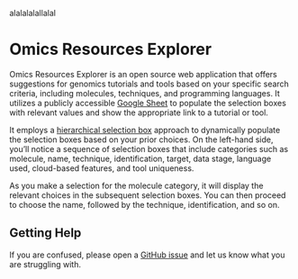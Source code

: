 alalalalallalal
<!-- README.md is generated from README.Rmd. Please edit that file -->

# Omics Resources Explorer

Omics Resources Explorer is an open source web application that offers
suggestions for genomics tutorials and tools based on your specific
search criteria, including molecules, techniques, and programming
languages. It utilizes a publicly accessible [Google
Sheet](https://docs.google.com/spreadsheets/d/1_4VN5MQVPO6KK14mH0P8zBz25s7a-he67qS6Fst6ZTo/edit?usp=sharing)
to populate the selection boxes with relevant values and show the
appropriate link to a tutorial or tool.

It employs a [hierarchical selection
box](https://mastering-shiny.org/action-dynamic.html?q=hier#hierarchical-select)
approach to dynamically populate the selection boxes based on your prior
choices. On the left-hand side, you’ll notice a sequence of selection
boxes that include categories such as molecule, name, technique,
identification, target, data stage, language used, cloud-based features,
and tool uniqueness.

As you make a selection for the molecule category, it will display the
relevant choices in the subsequent selection boxes. You can then proceed
to choose the name, followed by the technique, identification, and so
on.

## Getting Help

If you are confused, please open a [GitHub
issue](https://github.com/FredHutch/omicsResources-Explorer/issues/new)
and let us know what you are struggling with.
